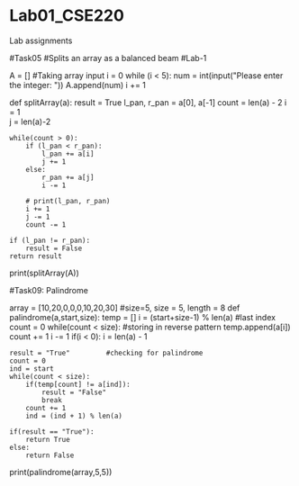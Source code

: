 # Lab01_CSE220
Lab assignments

#Task05 #Splits an array as a balanced beam
#Lab-1

A = []            #Taking array input 
i = 0
while (i < 5):
    num = int(input("Please enter the integer: "))
    A.append(num)
    i += 1

def splitArray(a):
    result = True
    l_pan, r_pan = a[0], a[-1] 
    count = len(a) - 2
    i = 1              
    j = len(a)-2        
    
    while(count > 0):          
        if (l_pan < r_pan):
            l_pan += a[i]
            j += 1
        else:
            r_pan += a[j] 
            i -= 1
            
        # print(l_pan, r_pan)
        i += 1
        j -= 1
        count -= 1
        
    if (l_pan != r_pan):
        result = False
    return result
    
print(splitArray(A)) 

#Task09: Palindrome

array = [10,20,0,0,0,10,20,30]   #size=5, size = 5, length = 8
def palindrome(a,start,size): 
    temp = []
    i = (start+size-1) % len(a)   #last index
    count = 0
    while(count < size):        #storing in reverse pattern
        temp.append(a[i])
        count += 1
        i -= 1
        if(i < 0):
            i = len(a) - 1    
            
    result = "True"         #checking for palindrome
    count = 0
    ind = start
    while(count < size):
        if(temp[count] != a[ind]):
            result = "False"
            break         
        count += 1
        ind = (ind + 1) % len(a)
    
    if(result == "True"):
        return True 
    else:
        return False
                
print(palindrome(array,5,5)) 










